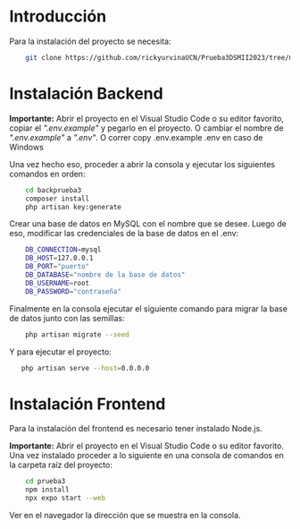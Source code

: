 # Introducción
Para la instalación del proyecto se necesita:

```bash
    git clone https://github.com/rickyurvinaUCN/Prueba3DSMII2023/tree/main
```
# Instalación Backend

**Importante:**
Abrir el proyecto en el Visual Studio Code o su editor favorito, copiar el _".env.example"_ y pegarlo en el proyecto. O cambiar el nombre de _".env.example"_ a _".env"_. O correr copy .env.example .env en caso de Windows

Una vez hecho eso, proceder a abrir la consola y ejecutar los siguientes comandos en orden:

```bash
    cd backprueba3
    composer install
    php artisan key:generate
```
Crear una base de datos en MySQL con el nombre que se desee.
Luego de eso, modificar las credenciales de la base de datos en el .env:

```bash
    DB_CONNECTION=mysql
    DB_HOST=127.0.0.1
    DB_PORT="puerto"
    DB_DATABASE="nombre de la base de datos"
    DB_USERNAME=root
    DB_PASSWORD="contraseña"
```

Finalmente en la consola ejecutar el siguiente comando para migrar la base de datos junto con las semillas:

```bash
    php artisan migrate --seed
```

Y para ejecutar el proyecto:

```bash
   php artisan serve --host=0.0.0.0
```

# Instalación Frontend

Para la instalación del frontend es necesario tener instalado Node.js.

**Importante:**
Abrir el proyecto en el Visual Studio Code o su editor favorito.
Una vez instalado proceder a lo siguiente en una consola de comandos en la carpeta raíz del proyecto:

```bash
    cd prueba3
    npm install
    npx expo start --web
```

Ver en el navegador la dirección que se muestra en la consola.


